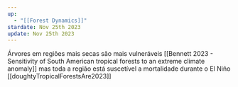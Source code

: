 ```yaml
---
up:
  - "[[Forest Dynamics]]"
stardate: Nov 25th 2023
update: Nov 25th 2023
---
```


Árvores em regiões mais secas são mais vulneráveis [[Bennett 2023 - Sensitivity of South American tropical forests to an extreme climate anomaly]] mas toda a região está suscetível a mortalidade durante o El Niño [[doughtyTropicalForestsAre2023]]

